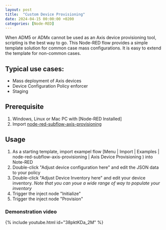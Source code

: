 ```yaml
---
layout: post
title:  "Custom Device Provisioning"
date: 2024-04-15 00:00:00 +0200
categories: [Node-RED]
---
```


When ADM5 or ADMx cannot be used as an Axis device provisioning tool, scripting is the best way to go.  This Node-RED flow provides a simple template solution for common case mass configurations.  It is easy to extend the template for non-common cases.

## Typical use cases:
* Mass deployment of Axis devices
* Device Configuration Policy enforcer
* Staging
 
## Prerequisite 
1. Windows, Linux or Mac PC with [Node-RED Installed]
2. Import [node-red-subflow-axis-provisioning](https://flows.nodered.org/node/node-red-subflow-axis-provisioning)

## Usage
1. As a starting template, import exampel flow [Menu | Import | Examples | node-red-subflow-axis-provisioning | Axis Device Provisioning ) into Note-RED
2. Double-click "Adjust device configuration here" and edit the JSON data to your policy
3. Double-click "Adjust Device Inventory here" and edit your device inventory.
   _Note that you can youe a wide range of way to populate your inventory_
4. Trigger the inject node "Initialize"
5. Trigger the inject node "Provision"

### Demonstration video
{% include youtube.html id="38pktKDa_2M" %}
